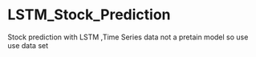 # LSTM_Stock_Prediction
Stock prediction with LSTM ,Time Series data 
not a pretain model so use use data set
